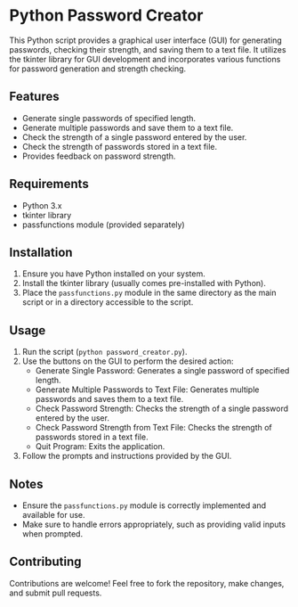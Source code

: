 # Python Password Creator

This Python script provides a graphical user interface (GUI) for generating passwords, checking their strength, and saving them to a text file. It utilizes the tkinter library for GUI development and incorporates various functions for password generation and strength checking.

## Features

- Generate single passwords of specified length.
- Generate multiple passwords and save them to a text file.
- Check the strength of a single password entered by the user.
- Check the strength of passwords stored in a text file.
- Provides feedback on password strength.

## Requirements

- Python 3.x
- tkinter library
- passfunctions module (provided separately)

## Installation

1. Ensure you have Python installed on your system.
2. Install the tkinter library (usually comes pre-installed with Python).
3. Place the `passfunctions.py` module in the same directory as the main script or in a directory accessible to the script.

## Usage

1. Run the script (`python password_creator.py`).
2. Use the buttons on the GUI to perform the desired action:
   - Generate Single Password: Generates a single password of specified length.
   - Generate Multiple Passwords to Text File: Generates multiple passwords and saves them to a text file.
   - Check Password Strength: Checks the strength of a single password entered by the user.
   - Check Password Strength from Text File: Checks the strength of passwords stored in a text file.
   - Quit Program: Exits the application.
3. Follow the prompts and instructions provided by the GUI.

## Notes

- Ensure the `passfunctions.py` module is correctly implemented and available for use.
- Make sure to handle errors appropriately, such as providing valid inputs when prompted.

## Contributing

Contributions are welcome! Feel free to fork the repository, make changes, and submit pull requests.
